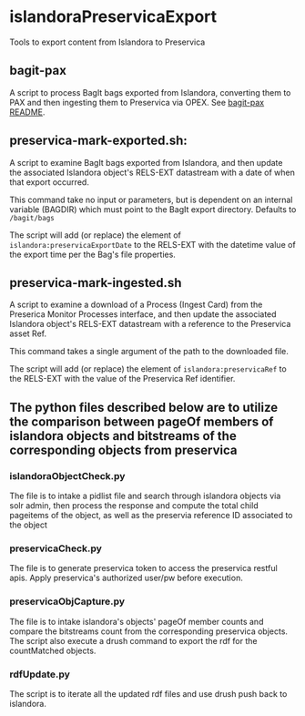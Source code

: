 # islandoraPreservicaExport
Tools to export content from Islandora to Preservica

## bagit-pax
A script to process BagIt bags exported from Islandora, converting them to PAX and then ingesting them to Preservica via OPEX.  See [bagit-pax README](bagit-pax/README.md).

## preservica-mark-exported.sh:
A script to examine BagIt bags exported from Islandora, and then update the associated Islandora object's RELS-EXT datastream with a date of when that export occurred.

This command take no input or parameters, but is dependent on an internal variable (BAGDIR) which must point to the BagIt export directory.  Defaults to `/bagit/bags`

The script will add (or replace) the element of `islandora:preservicaExportDate` to the RELS-EXT with the datetime value of the export time per the Bag's file properties.

## preservica-mark-ingested.sh
A script to examine a download of a Process (Ingest Card) from the Preserica Monitor Processes interface, and then update the associated Islandora object's RELS-EXT datastream with a reference to the Preservica asset Ref.

This command takes a single argument of the path to the downloaded file.

The script will add (or replace) the element of `islandora:preservicaRef` to the RELS-EXT with the value of the Preservica Ref identifier.

## The python files described below are to utilize the comparison between pageOf members of islandora objects and bitstreams of the corresponding objects from preservica

### islandoraObjectCheck.py
The file is to intake a pidlist file and search through islandora objects via solr admin, then process the response and compute the total child pageitems of the object, as well as the preservia reference ID associated to the object

### preservicaCheck.py
The file is to generate preservica token to access the preservica restful apis. Apply preservica's authorized user/pw before execution.

### preservicaObjCapture.py
The file is to intake islandora's objects' pageOf member counts and compare the bitstreams count from the corresponding preservica objects. The script also execute a drush command to export the rdf for the countMatched objects.

### rdfUpdate.py
The script is to iterate all the updated rdf files and use drush push back to islandora.
 
